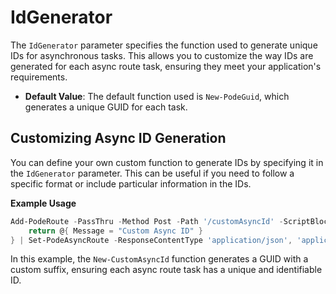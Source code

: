 # IdGenerator

The `IdGenerator` parameter specifies the function used to generate unique IDs for asynchronous tasks. This allows you to customize the way IDs are generated for each async route task, ensuring they meet your application's requirements.

- **Default Value**: The default function used is `New-PodeGuid`, which generates a unique GUID for each task.

## Customizing Async ID Generation

You can define your own custom function to generate IDs by specifying it in the `IdGenerator` parameter. This can be useful if you need to follow a specific format or include particular information in the IDs.

**Example Usage**

```powershell
Add-PodeRoute -PassThru -Method Post -Path '/customAsyncId' -ScriptBlock {
    return @{ Message = "Custom Async ID" }
} | Set-PodeAsyncRoute -ResponseContentType 'application/json', 'application/yaml' -IdGenerator  {return [guid]::NewGuid().ToString() + "-custom" }
```

In this example, the `New-CustomAsyncId` function generates a GUID with a custom suffix, ensuring each async route task has a unique and identifiable ID.